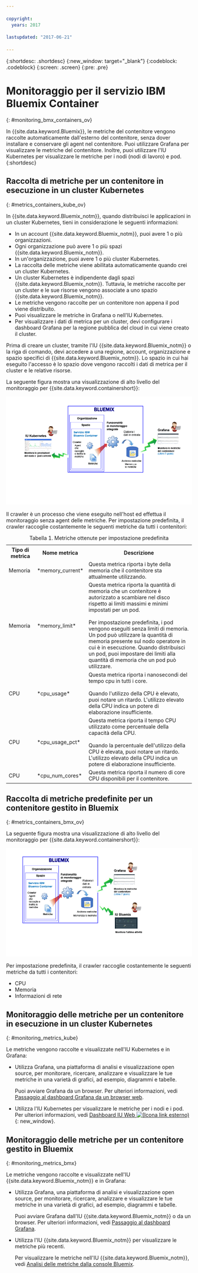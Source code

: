 ```yaml
---

copyright:
  years: 2017

lastupdated: "2017-06-21"

---
```



{:shortdesc: .shortdesc}
{:new_window: target="_blank"}
{:codeblock: .codeblock}
{:screen: .screen}
{:pre: .pre}


# Monitoraggio per il servizio IBM Bluemix Container
{: #monitoring_bmx_containers_ov}

In {{site.data.keyword.Bluemix}}, le metriche del contenitore vengono raccolte automaticamente dall'esterno del contenitore, senza dover installare e conservare gli agent nel contenitore. Puoi utilizzare Grafana per visualizzare le metriche del contenitore. Inoltre, puoi utilizzare l'IU Kubernetes per visualizzare le metriche per i nodi (nodi di lavoro) e pod.
{:shortdesc}

## Raccolta di metriche per un contenitore in esecuzione in un cluster Kubernetes
{: #metrics_containers_kube_ov}

In {{site.data.keyword.Bluemix_notm}}, quando distribuisci le applicazioni in un cluster Kubernetes, tieni in considerazione le seguenti informazioni:

* In un account {{site.data.keyword.Bluemix_notm}}, puoi avere 1 o più organizzazioni.
* Ogni organizzazione può avere 1 o più spazi {{site.data.keyword.Bluemix_notm}}.
* In un'organizzazione, puoi avere 1 o più cluster Kubernetes.
* La raccolta delle metriche viene abilitata automaticamente quando crei un cluster Kubernetes.
* Un cluster Kubernetes è indipendente dagli spazi {{site.data.keyword.Bluemix_notm}}. Tuttavia, le metriche raccolte per un cluster e le sue risorse vengono associate a uno spazio {{site.data.keyword.Bluemix_notm}}.
* Le metriche vengono raccolte per un contenitore non appena il pod viene distribuito.
* Puoi visualizzare le metriche in Grafana o nell'IU Kubernetes.
* Per visualizzare i dati di metrica per un cluster, devi configurare i dashboard Grafana per la regione pubblica del cloud in cui viene creato il cluster.

Prima di creare un cluster, tramite l'IU {{site.data.keyword.Bluemix_notm}} o la riga di comando, devi accedere a una regione, account, organizzazione e spazio specifici di {{site.data.keyword.Bluemix_notm}}. Lo spazio in cui hai eseguito l'accesso è lo spazio dove vengono raccolti i dati di metrica per il cluster e le relative risorse.

La seguente figura mostra una visualizzazione di alto livello del monitoraggio per {{site.data.keyword.containershort}}:

![Panoramica dei componenti di alto livello per i contenitori distribuiti in un cluster Kubernetes](images/monitoring_kube.gif "Panoramica dei componenti di alto livello per i contenitori distribuiti in un cluster Kubernetes")

Il crawler è un processo che viene eseguito nell'host ed effettua il monitoraggio senza agent delle metriche. Per impostazione predefinita, il crawler raccoglie costantemente le seguenti metriche da tutti i contenitori:

<table>
  <caption>Tabella 1. Metriche ottenute per impostazione predefinita</caption>
  <tr>
    <th>Tipo di metrica</th>
    <th>Nome metrica</th>
    <th>Descrizione</th>
  </tr>
  <tr>
    <td>Memoria</td>
    <td>*memory_current*</td>
    <td>Questa metrica riporta i byte della memoria che il contenitore sta attualmente utilizzando. </td>
  </tr>
  <tr>
    <td>Memoria</td>
    <td>*memory_limit*</td>
    <td>Questa metrica riporta la quantità di memoria che un contenitore è autorizzato a scambiare nel disco rispetto ai limiti massimi e minimi impostati per un pod. <br> <br>Per impostazione predefinita, i pod vengono eseguiti senza limiti di memoria. Un pod può utilizzare la quantità di memoria presente sul nodo operatore in cui è in esecuzione. Quando distribuisci un pod, puoi impostare dei limiti alla quantità di memoria che un pod può utilizzare. </td>
  </tr>
  <tr>
    <td>CPU</td>
    <td>*cpu_usage*</td>
    <td>Questa metrica riporta i nanosecondi del tempo cpu in tutti i core. <br><br>Quando l'utilizzo della CPU è elevato, puoi notare un ritardo. L'utilizzo elevato della CPU indica un potere di elaborazione insufficiente.</td>
  </tr>
  <tr>
    <td>CPU</td>
    <td>*cpu_usage_pct*</td>
    <td>Questa metrica riporta il tempo CPU utilizzato come percentuale della capacità della CPU. <br><br>Quando la percentuale dell'utilizzo della CPU è elevata, puoi notare un ritardo. L'utilizzo elevato della CPU indica un potere di elaborazione insufficiente.</td>
  </tr>
  <tr>
    <td>CPU</td>
    <td>*cpu_num_cores*</td>
    <td>Questa metrica riporta il numero di core CPU disponibili per il contenitore.</td>
  </tr>
</table>


## Raccolta di metriche predefinite per un contenitore gestito in Bluemix
{: #metrics_containers_bmx_ov}

La seguente figura mostra una visualizzazione di alto livello del monitoraggio per {{site.data.keyword.containershort}}:

![Panoramica dei componenti di alto livello per i contenitori distribuiti in un'infrastruttura cloud gestita da {{site.data.keyword.Bluemix_notm}} ](images/monitoring_bmx.gif "Panoramica dei componenti di alto livello per i contenitori distribuiti in un'infrastruttura cloud gestita da {{site.data.keyword.Bluemix_notm}}")

Per impostazione predefinita, il crawler raccoglie costantemente le seguenti metriche da tutti i contenitori:

* CPU
* Memoria
* Informazioni di rete


## Monitoraggio delle metriche per un contenitore in esecuzione in un cluster Kubernetes
{: #monitoring_metrics_kube}

Le metriche vengono raccolte e visualizzate nell'IU Kubernetes e in Grafana:

* Utilizza Grafana, una piattaforma di analisi e visualizzazione open source, per monitorare, ricercare, analizzare e visualizzare le tue metriche in una varietà di grafici, ad esempio, diagrammi e tabelle.
 
    Puoi avviare Grafana da un browser. Per ulteriori informazioni, vedi [Passaggio al dashboard Grafana da un browser web](/docs/services/cloud-monitoring/grafana/navigating_grafana.html#launch_grafana_from_browser).
    
* Utilizza l'IU Kubernetes per visualizzare le metriche per i nodi e i pod. Per ulteriori informazioni, vedi [Dashboard IU Web ![(Icona link esterno)](../../../icons/launch-glyph.svg "Icona link esterno")](https://kubernetes.io/docs/tasks/access-application-cluster/web-ui-dashboard/ "Icona link esterno"){: new_window}.


## Monitoraggio delle metriche per un contenitore gestito in Bluemix
{: #monitoring_metrics_bmx}

Le metriche vengono raccolte e visualizzate nell'IU {{site.data.keyword.Bluemix_notm}} e in Grafana:

* Utilizza Grafana, una piattaforma di analisi e visualizzazione open source, per monitorare, ricercare, analizzare e visualizzare le tue metriche in una varietà di grafici, ad esempio, diagrammi e tabelle.
 
    Puoi avviare Grafana dall'IU {{site.data.keyword.Bluemix_notm}} o da un browser. Per ulteriori informazioni, vedi [Passaggio al dashboard Grafana](/docs/services/cloud-monitoring/grafana/navigating_grafana.html#navigating_grafana).
    

* Utilizza l'IU {{site.data.keyword.Bluemix_notm}} per visualizzare le metriche più recenti.

    Per visualizzare le metriche nell'IU {{site.data.keyword.Bluemix_notm}}, vedi [Analisi delle metriche dalla console Bluemix](/docs/services/cloud-monitoring/containers/analyzing_metrics_bmx_ui.html#analyzing_metrics_bmx_ui).



    

